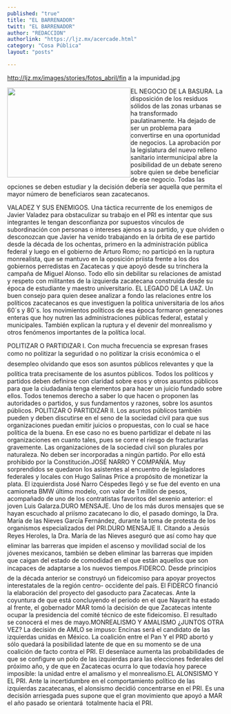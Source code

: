 ```yaml
---
published: "true"
title: "EL BARRENADOR"
twitt: "EL BARRENADOR"
author: "REDACCION"
authorlink: "https://ljz.mx/acercade.html"
category: "Cosa Pública"
layout: "posts"

---
```

http://ljz.mx/images/stories/fotos_abril/fin a la impunidad.jpg

  <img src="http://ljz.mx/images/stories/fotos_abril/fin a la impunidad.jpg" border="0" width="286" height="208" style="float: left;" />



  EL NEGOCIO DE LA BASURA. La disposición de los residuos sólidos de las zonas urbanas se ha transformado paulatinamente. Ha dejado de ser un problema para convertirse en una oportunidad de negocios. La aprobación por la legislatura del nuevo relleno sanitario intermunicipal abre la posibilidad de un debate sereno sobre quien se debe beneficiar de ese negocio. Todas las opciones se deben estudiar y la decisión debería ser aquella que permita el mayor número de beneficiaros sean zacatecanos.



  VALADEZ Y SUS ENEMIGOS. Una táctica recurrente de los enemigos de Javier Valadez para obstaculizar su trabajo en el PRI es intentar que sus integrantes le tengan desconfianza por supuestos vínculos de subordinación con personas o intereses ajenos a su partido, y que olviden o desconozcan que Javier ha venido trabajando en la órbita de ese partido desde la década de los ochentas, primero en la administración pública federal y luego en el gobierno de Arturo Romo; no participó en la ruptura monrealista, que se mantuvo en la oposición priista frente a los dos gobiernos perredistas en Zacatecas y que apoyó desde su trinchera la campaña de Miguel Alonso. Todo ello sin debilitar su relaciones de amistad y respeto con militantes de la izquierda zacatecana construida desde su época de estudiante y maestro universitario. EL LEGADO DE LA UAZ. Un buen consejo para quien desee analizar a fondo las relaciones entre los políticos zacatecanos es que investiguen la política universitaria de los años 60´s y 80´s. los movimientos políticos de esa época formaron generaciones enteras que hoy nutren las administraciones públicas federal, estatal y municipales. También explican la ruptura y el devenir del monrealismo y otros fenómenos importantes de la política local.



  POLITIZAR O PARTIDIZAR I. Con mucha frecuencia se expresan frases como no politizar la seguridad o no politizar la crisis económica o el desempleo olvidando que esos son asuntos públicos relevantes y que la política trata precisamente de los asuntos públicos. Todos los políticos y partidos deben definirse con claridad sobre esos y otros asuntos públicos para que la ciudadanía tenga elementos para hacer un juicio fundado sobre ellos. Todos tenemos derecho a saber lo que hacen o proponen las autoridades o partidos, y sus fundamentos y razones, sobre los asuntos públicos. POLITIZAR O PARTIDIZAR II. Los asuntos públicos también pueden y deben discutirse en el seno de la sociedad civil para que sus organizaciones puedan emitir juicios o propuestas, con lo cual se hace política de la buena. En ese caso no es bueno partidizar el debate ni las organizaciones en cuanto tales, pues se corre el riesgo de fracturarlas gravemente. Las organizaciones de la sociedad civil son plurales por naturaleza. No deben ser incorporadas a ningún partido. Por ello está prohibido por la Constitución.JOSÉ NARRO Y COMPAÑÍA. Muy sorprendidos se quedaron los asistentes al encuentro de legisladores federales y locales con Hugo Salinas Price a propósito de monetizar la plata. El izquierdista José Narro Céspedes llegó y se fue del evento en una camioneta BMW último modelo, con valor de 1 millón de pesos, acompañado de uno de los contratistas favoritos del sexenio anterior: el joven Luis Galarza.DURO MENSAJE. Uno de los más duros mensajes que se hayan escuchado al priísmo zacatecano lo dio, el pasado domingo, la Dra. María de las Nieves García Fernández, durante la toma de protesta de los organismos especializados del PRI.DURO MENSAJE II. Citando a Jesús Reyes Heroles, la Dra. María de las Nieves aseguró que así como hay que eliminar las barreras que impiden el ascenso y movilidad social de los jóvenes mexicanos, también se deben eliminar las barreras que impiden que caigan del estado de comodidad en el que están aquellos que son incapaces de adaptarse a los nuevos tiempos.FIDERCO. Desde principios de la década anterior se construyó un fideicomiso para apoyar proyectos interestatales de la región centro- occidente del país. El FIDERCO financió la elaboración del proyecto del gasoducto para Zacatecas. Ante la coyuntura de que está concluyendo el periodo en el que Nayarit ha estado al frente, el gobernador MAR tomó la decisión de que Zacatecas intente ocupar la presidencia del comité técnico de este fideicomiso. El resultado se conocerá el mes de mayo.MONREALISMO Y AMALISMO ¿JUNTOS OTRA VEZ? La decisión de AMLO se impuso: Encinas será el candidato de las izquierdas unidas en México. La coalición entre el Pan Y el PRD abortó y sólo quedará la posibilidad latente de que en su momento se de una coalición de facto contra el PRI. El desenlace aumenta las probabilidades de que se configure un polo de las izquierdas para las elecciones federales del próximo año, y de que en Zacatecas ocurra lo que todavía hoy parece imposible: la unidad entre el amalismo y el monrealismo.EL ALONSISMO Y EL PRI. Ante la incertidumbre en el comportamiento político de las izquierdas zacatecanas, el alonsismo decidió concentrarse en el PRI. Es una decisión arriesgada pues supone que el gran movimiento que apoyó a MAR el año pasado se orientará  totalmente hacia el PRI.

